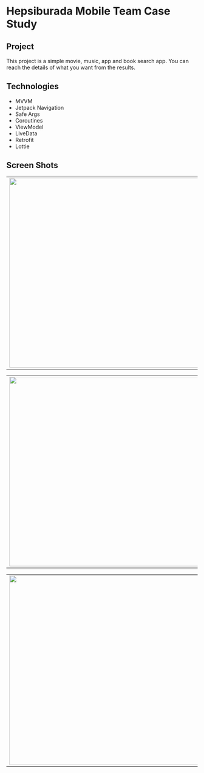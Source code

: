 # Hepsiburada Mobile Team Case Study 

## Project

This project is a simple movie, music, app and book search app. You can reach the details of what you want from the results.

## Technologies

- MVVM
- Jetpack Navigation
- Safe Args
- Coroutines
- ViewModel
- LiveData
- Retrofit
- Lottie

## Screen Shots

<table>
  <tr>
    <td><img src="https://user-images.githubusercontent.com/13102788/139594506-e0dbfa4b-cca9-45e9-b1cc-67a07d3be537.png" height="500px"/></td>
    <td><img src="https://user-images.githubusercontent.com/13102788/139594510-c9c09e9c-ef05-4bde-b93b-1581dffc0f06.png" height="500px" width="250px"/></td>
    <td><img src="https://user-images.githubusercontent.com/13102788/139594518-c5202df2-59ba-4e5c-ba60-038f7143d39d.png" alt="gif" height="500"/></td>
  </tr>
</table>

<table>
  <tr>
    <td><img src="https://user-images.githubusercontent.com/13102788/139594526-f4b32863-cc81-4862-b31a-35dcb54c65e9.png" height="500px"/></td>
    <td><img src="https://user-images.githubusercontent.com/13102788/139594535-864c0983-997f-458c-a14c-ae4449343d1e.png" height="500px" width="250px"/></td>
    <td><img src="https://user-images.githubusercontent.com/13102788/139594540-6f71cf1a-544f-4535-855e-6723f727c88c.png" alt="gif" height="500"/></td>
  </tr>
</table>

<table>
  <tr>
    <td><img src="https://user-images.githubusercontent.com/13102788/139594544-7793c1f5-63c2-4b71-84d9-de72ed67e033.png" height="500px"/></td>
    <td><img src="https://user-images.githubusercontent.com/13102788/139594547-b74c7a20-1547-4e29-ae39-0746dea789ef.png" height="500px" width="250px"/></td>
    <td><img src="https://user-images.githubusercontent.com/13102788/139594549-572913ce-486f-4685-b7a2-e86a550f7dc2.png" alt="gif" height="500"/></td>
  </tr>
</table>
